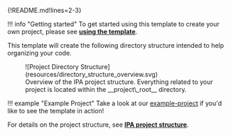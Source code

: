 {!README.md!lines=2-3}

!!! info "Getting started"
    To get started using this template to create your own project, please see [**using the template**](installation.md).

This template will create the following directory structure intended to help organizing your code.

<figure markdown="span">
    ![Project Directory Structure](resources/directory_structure_overview.svg)
    <figcaption>Overview of the IPA project structure. Everything related to your project is located within the __project\_root__ directory.</figcaption>
</figure>

!!! example "Example Project"
    Take a look at our [example-project](https://fmi-faim.github.io/example-project/) if you'd like to see the template in action!

For details on the project structure, see [**IPA project structure**](ipa_structure.md).
